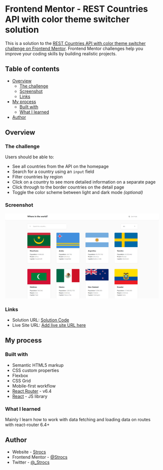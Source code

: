 # Frontend Mentor - REST Countries API with color theme switcher solution

This is a solution to the [REST Countries API with color theme switcher challenge on Frontend Mentor](https://www.frontendmentor.io/challenges/rest-countries-api-with-color-theme-switcher-5cacc469fec04111f7b848ca). Frontend Mentor challenges help you improve your coding skills by building realistic projects.

## Table of contents

- [Overview](#overview)
  - [The challenge](#the-challenge)
  - [Screenshot](#screenshot)
  - [Links](#links)
- [My process](#my-process)
  - [Built with](#built-with)
  - [What I learned](#what-i-learned)
- [Author](#author)

## Overview

### The challenge

Users should be able to:

- See all countries from the API on the homepage
- Search for a country using an `input` field
- Filter countries by region
- Click on a country to see more detailed information on a separate page
- Click through to the border countries on the detail page
- Toggle the color scheme between light and dark mode _(optional)_

### Screenshot

![](./Capture.PNG)

### Links

- Solution URL: [Solution Code](https://github.com/Strocs/FrontendMentor/tree/main/rest-countries)
- Live Site URL: [Add live site URL here](https://your-live-site-url.com)

## My process

### Built with

- Semantic HTML5 markup
- CSS custom properties
- Flexbox
- CSS Grid
- Mobile-first workflow
- [React Router](https://reactrouter.com/en/main) - v6.4
- [React](https://reactjs.org/) - JS library

### What I learned

Mainly I learn how to work with data fetching and loading data on routes with react-router 6.4+

## Author

- Website - [Strocs](https://github.com/Strocs)
- Frontend Mentor - [@Strocs](https://www.frontendmentor.io/profile/Strocs)
- Twitter - [@\_Strocs](https://www.instagram.com/_strocs/)
